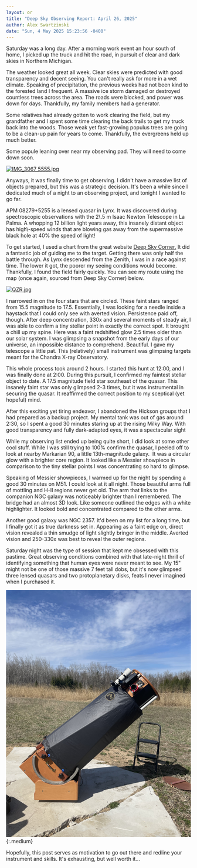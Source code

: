 ```yaml
---
layout: or
title: "Deep Sky Observing Report: April 26, 2025"
author: Alex Swartzinski
date: "Sun, 4 May 2025 15:23:56 -0400"
---
```


Saturday was a long day. After a morning work event an hour south of home, I picked up the truck and hit the road, in pursuit of clear and dark skies in Northern Michigan.

The weather looked great all week. Clear skies were predicted with good transparency and decent seeing. You can't really ask for more in a wet climate. Speaking of precipitation, the previous weeks had not been kind to the forested land I frequent. A massive ice storm damaged or destroyed countless trees across the area. The roads were blocked, and power was down for days. Thankfully, my family members had a generator.

Some relatives had already gotten to work clearing the field, but my grandfather and I spent some time clearing the back trails to get my truck back into the woods. Those weak yet fast\-growing populus trees are going to be a clean\-up pain for years to come. Thankfully, the evergreens held up much better. 

Some popule leaning over near my observing pad. They will need to come down soon.

[![IMG_3067 5555.jpg](https://www.cloudynights.com/uploads/monthly_04_2025/post-373950-0-27849800-1745893533.jpg)](https://www.cloudynights.com/uploads/monthly_04_2025/post-373950-0-27849800-1745893533.jpg "IMG_3067 5555.jpg - Size: 72.8KB")

Anyways, it was finally time to get observing. I didn't have a massive list of objects prepared, but this was a strategic decision. It's been a while since I dedicated much of a night to an observing project, and tonight I wanted to go far. 

<p><x-dso>APM 08279+5255</x-dso> is a lensed quasar in Lynx. It was discovered during spectroscopic observations with the 2\.5 m Isaac Newton Telescope in La Palma. A whopping 12 billion light years away, this insanely distant object has high\-speed winds that are blowing gas away from the supermassive black hole at 40% the speed of light! </p>

To get started, I used a chart from the great website [Deep Sky Corner.](https://www.deepskycorner.ch/obj/apm_08279+5255.en.php#ref145 "External link") It did a fantastic job of guiding me to the target. Getting there was only half the battle through. As Lynx descended from the Zenith, I was in a race against time. The lower it got, the poorer my seeing conditions would become. Thankfully, I found the field fairly quickly. You can see my route using the map (once again, sourced from Deep Sky Corner) below.

[![QZR.jpg](https://www.cloudynights.com/uploads/monthly_04_2025/post-373950-0-19358300-1745893570.jpg)](https://www.cloudynights.com/uploads/monthly_04_2025/post-373950-0-19358300-1745893570.jpg "QZR.jpg - Size: 36.38KB")

I narrowed in on the four stars that are circled. These faint stars ranged from 15\.5 magnitude to 17\.5\. Essentially, I was looking for a needle inside a haystack that I could only see with averted vision. Persistence paid off, though. After deep concentration, 330x and several moments of steady air, I was able to confirm a tiny stellar point in exactly the correct spot. It brought a chill up my spine. Here was a faint redshifted glow 2\.5 times older than our solar system. I was glimpsing a snapshot from the early days of our universe, an impossible distance to comprehend. Beautiful. I gave my telescope a little pat. This (relatively) small instrument was glimpsing targets meant for the Chandra X\-ray Observatory.

This whole process took around 2 hours. I started this hunt at 12:00, and I was finally done at 2:00\. During this pursuit, I confirmed my faintest stellar object to date. A 17\.5 magnitude field star southeast of the quasar. This insanely faint star was only glimpsed 2\-3 times, but it was instrumental in securing the quasar. It reaffirmed the correct position to my sceptical (yet hopeful) mind.  

After this exciting yet tiring endeavor, I abandoned the Hickson groups that I had prepared as a backup project. My mental tank was out of gas around 2:30, so I spent a good 30 minutes staring up at the rising Milky Way. With good transparency and fully dark\-adapted eyes, it was a spectacular sight

While my observing list ended up being quite short, I did look at some other cool stuff. While I was still trying to 100% confirm the quasar, I peeled off to look at nearby <x-dso>Markarian 90</x-dso>, a little 13th\-magnitude galaxy.  It was a circular glow with a brighter core region. It looked like a Messier showpiece in comparison to the tiny stellar points I was concentrating so hard to glimpse. 

Speaking of Messier showpieces, I warmed up for the night by spending a good 30 minutes on <x-dso>M51</x-dso>\. I could look at it all night. Those beautiful arms full of mottling and H\-II regions never get old. The arm that links to the companion NGC galaxy was noticeably brighter than I remembered. The bridge had an almost 3D look. Like someone outlined the edges with a white highlighter. It looked bold and concentrated compared to the other arms.

Another good galaxy was <x-dso>NGC 2357</x-dso>\. It'd been on my list for a long time, but I finally got it as true darkness set in. Appearing as a faint edge on, direct vision revealed a thin smudge of light slightly bringer in the middle. Averted vision and 250\-330x was best to reveal the outer regions. 

Saturday night was the type of session that kept me obsessed with this pastime. Great observing conditions combined with that late\-night thrill of identifying something that human eyes were never meant to see. My 15" might not be one of those massive 7 feet tall dobs, but it's now glimpsed three lensed quasars and two protoplanetary disks, feats I never imagined when I purchased it. 

![IMG_3068.jpg](assets/a8a0a72da90766c9020fb5ee6938a51e2afc79e3.jpeg){:.medium}

Hopefully, this post serves as motivation to go out there and redline your instrument and skills. It's exhausting, but well worth it...



  






